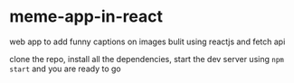 # meme-app-in-react
web app to add funny captions on images bulit using reactjs and fetch api

clone the repo, install all the dependencies, start the dev server using `npm start` and you are ready to go
